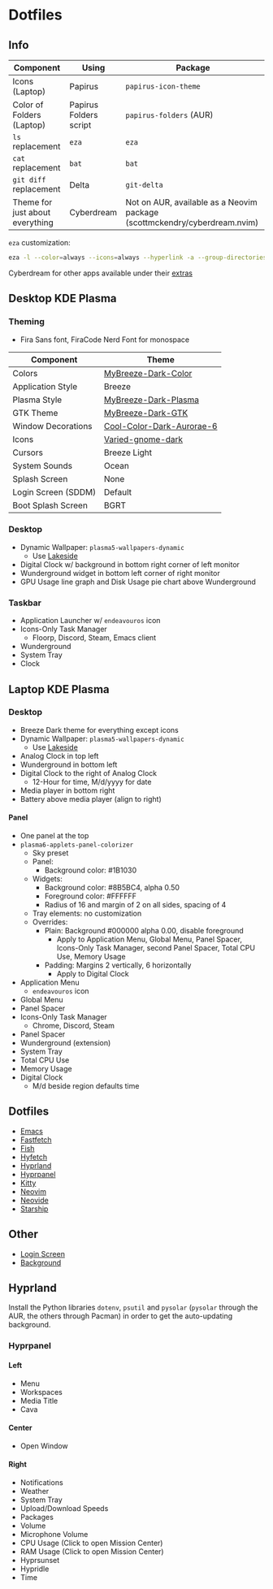 # Dotfiles

## Info

|Component|Using|Package|
|-|-|-|
|Icons (Laptop) |Papirus|`papirus-icon-theme`|
|Color of Folders (Laptop)|Papirus Folders script|`papirus-folders` (AUR)|
|`ls` replacement|`eza`|`eza`|
|`cat` replacement|`bat`|`bat`|
|`git diff` replacement|Delta|`git-delta`|
|Theme for just about everything|Cyberdream|Not on AUR, available as a Neovim package (scottmckendry/cyberdream.nvim)|

`eza` customization:
```bash
eza -l --color=always --icons=always --hyperlink -a --group-directories-first --git --total-size --no-user --no-time
```

Cyberdream for other apps available under their [extras](https://github.com/scottmckendry/cyberdream.nvim/tree/main/extras)

## Desktop KDE Plasma

### Theming

* Fira Sans font, FiraCode Nerd Font for monospace

|Component|Theme|
|-|-|
|Colors|[MyBreeze-Dark-Color](https://store.kde.org/p/2217383)|
|Application Style|Breeze|
|Plasma Style|[MyBreeze-Dark-Plasma](https://store.kde.org/p/2217414)|
|GTK Theme|[MyBreeze-Dark-GTK](https://store.kde.org/p/2217416)|
|Window Decorations|[Cool-Color-Dark-Aurorae-6](https://store.kde.org/p/2227008)|
|Icons|[Varied-gnome-dark](https://store.kde.org/p/2221913)|
|Cursors|Breeze Light|
|System Sounds|Ocean|
|Splash Screen|None|
|Login Screen (SDDM)|Default|
|Boot Splash Screen|BGRT|

### Desktop

* Dynamic Wallpaper: `plasma5-wallpapers-dynamic`
  * Use [Lakeside](Wallpaper/wallpaper.avif)
* Digital Clock w/ background in bottom right corner of left monitor
* Wunderground widget in bottom left corner of right monitor
* GPU Usage line graph and Disk Usage pie chart above Wunderground

### Taskbar

* Application Launcher w/ `endeavouros` icon
* Icons-Only Task Manager
  * Floorp, Discord, Steam, Emacs client
* Wunderground
* System Tray
* Clock

## Laptop KDE Plasma

### Desktop

* Breeze Dark theme for everything except icons
* Dynamic Wallpaper: `plasma5-wallpapers-dynamic`
  * Use [Lakeside](Wallpaper/wallpaper.avif)
* Analog Clock in top left
* Wunderground in bottom left
* Digital Clock to the right of Analog Clock
  * 12-Hour for time, M/d/yyyy for date
* Media player in bottom right
* Battery above media player (align to right)

#### Panel

* One panel at the top
* `plasma6-applets-panel-colorizer`
  * Sky preset
  * Panel:
    * Background color: #1B1030
  * Widgets:
    * Background color: #8B5BC4, alpha 0.50
    * Foreground color: #FFFFFF
    * Radius of 16 and margin of 2 on all sides, spacing of 4
  * Tray elements: no customization
  * Overrides:
    * Plain: Background #000000 alpha 0.00, disable foreground
      * Apply to Application Menu, Global Menu, Panel Spacer, Icons-Only Task Manager, second Panel Spacer, Total CPU Use, Memory Usage
    * Padding: Margins 2 vertically, 6 horizontally
      * Apply to Digital Clock
* Application Menu
  * `endeavouros` icon
* Global Menu
* Panel Spacer
* Icons-Only Task Manager
  * Chrome, Discord, Steam
* Panel Spacer
* Wunderground (extension)
* System Tray
* Total CPU Use
* Memory Usage
* Digital Clock
  * M/d beside region defaults time

## Dotfiles

* [Emacs](Config%20Files/emacs/)
* [Fastfetch](Config%20Files/fastfetch/)
* [Fish](Config%20Files/fish/)
* [Hyfetch](Config%20Files/hyfetch.json)
* [Hyprland](Config%20Files/hypr/)
* [Hyprpanel](Config%20Files/hyprpanel/)
* [Kitty](Config%20Files/kitty/)
* [Neovim](Config%20Files/nvim/)
* [Neovide](Config%20Files/neovide/)
* [Starship](Config%20Files/starship.toml)

## Other

* [Login Screen](SDDM/)
* [Background](Wallpaper/)

## Hyprland

Install the Python libraries `dotenv`, `psutil` and `pysolar` (`pysolar` through the AUR, the others through Pacman) in order to get the auto-updating background.

### Hyprpanel

#### Left

* Menu
* Workspaces
* Media Title
* Cava

#### Center

* Open Window

#### Right

* Notifications
* Weather
* System Tray
* Upload/Download Speeds
* Packages
* Volume
* Microphone Volume
* CPU Usage (Click to open Mission Center)
* RAM Usage (Click to open Mission Center)
* Hyprsunset
* Hypridle
* Time
